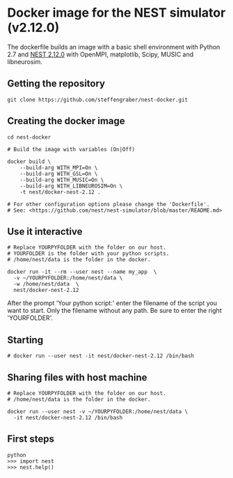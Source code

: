 # Docker image for the NEST simulator (v2.12.0)

The dockerfile builds an image with a basic shell environment with 
Python 2.7 and [NEST 2.12.0](https://github.com/nest/nest-simulator) with 
OpenMPI, matplotlib, Scipy, MUSIC and libneurosim.

## Getting the repository

    git clone https://github.com/steffengraber/nest-docker.git

## Creating the docker image

    cd nest-docker
    
    # Build the image with variables (On|Off)
        
    docker build \
        --build-arg WITH_MPI=On \
        --build-arg WITH_GSL=On \
        --build-arg WITH_MUSIC=On \
        --build-arg WITH_LIBNEUROSIM=On \
        -t nest/docker-nest-2.12 .
    
    # For other configuration options please change the 'Dockerfile'.
    # See: <https://github.com/nest/nest-simulator/blob/master/README.md> 

## Use it interactive


	# Replace YOURPYFOLDER with the folder on our host.
	# YOURFOLDER is the folder with your python scripts.
    # /home/nest/data is the folder in the docker.
    
    docker run -it --rm --user nest --name my_app  \
      -v ~/YOURPYFOLDER:/home/nest/data \
      -w /home/nest/data  \
      nest/docker-nest-2.12

After the prompt 'Your python script:' enter the filename of the script 
you want to start. Only the filename without any path. Be sure to enter 
the right 'YOURFOLDER'.


## Starting

    # docker run --user nest -it nest/docker-nest-2.12 /bin/bash

    
## Sharing files with host machine

    # Replace YOURPYFOLDER with the folder on our host.
    # /home/nest/data is the folder in the docker.
    
    docker run --user nest -v ~/YOURPYFOLDER:/home/nest/data \
      -it nest/docker-nest-2.12 /bin/bash

    
## First steps

    python
    >>> import nest
    >>> nest.help()


